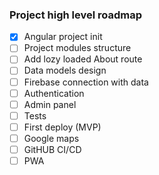 ### Project high level roadmap

- [x] Angular project init
- [ ] Project modules structure
- [ ] Add lozy loaded About route
- [ ] Data models design
- [ ] Firebase connection with data
- [ ] Authentication
- [ ] Admin panel
- [ ] Tests
- [ ] First deploy (MVP)
- [ ] Google maps
- [ ] GitHUB CI/CD
- [ ] PWA

